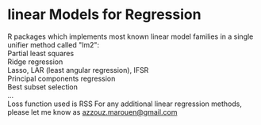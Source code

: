 # linear Models for Regression
R packages which implements most known linear model families in a single unifier method called "lm2":  
Partial least squares  
Ridge regression  
Lasso, LAR (least angular regression), IFSR  
Principal components regression  
Best subset selection  
...  
Loss function used is RSS
For any additional linear regression methods, please let me know as <azzouz.marouen@gmail.com>
